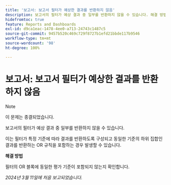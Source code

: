 ```yaml
---
title: '보고서: 보고서 필터가 예상한 결과를 반환하지 않음'
description: 보고서의 필터가 예상 결과 중 일부를 반환하지 않을 수 있습니다. 해결 방법을 사용할 수 있습니다.
hidefromtoc: true
feature: Reports and Dashboards
exl-id: d9ca1eac-1478-4ee0-a713-24743c1487c5
source-git-commit: 9457b520c469c729f8727b1efd21bbde117b9546
workflow-type: tm+mt
source-wordcount: '98'
ht-degree: 100%

---
```


# 보고서: 보고서 필터가 예상한 결과를 반환하지 않음

>[!NOTE]
>
>이 문제는 종결되었습니다.

보고서의 필터가 예상 결과 중 일부를 반환하지 않을 수 있습니다.

이는 필터가 특정 기준에 따라 결과를 반환하도록 구성되고 동일한 기준의 하위 집합인 결과를 반환하는 OR 규칙을 포함하는 경우 발생할 수 있습니다.

**해결 방법**

필터의 OR 블록에 동일한 평가 기준이 포함되지 않는지 확인합니다.

_2024년 3월 11일에 처음 보고되었습니다._
